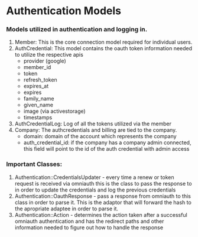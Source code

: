 # Authentication Models

### Models utilized in authentication and logging in. 

1. Member: This is the core connection model required for individual users.
1. AuthCredential: This model contains the oauth token information needed to
   utilize the respective apis
   - provider (google)
   - member_id
   - token
   - refresh_token
   - expires_at
   - expires
   - family_name
   - given_name
   - image (via activestorage)
   - timestamps
1. AuthCredentialLog: Log of all the tokens utilized via the member
1. Company: The authcredentials and billing are tied to the company.
   - domain: domain of the account which represents the company
   - auth_credential_id: if the company has a company admin connected, this
      field will point to the id of the auth credential with admin access

### Important Classes:

1. Authentication::CredentialsUpdater - every time a renew or token request
     is received via omniauth this is the class to pass the response to in
     order to update the credentials and log the previous credentials
1. Authentication::OauthResponse - pass a response from omniauth to this class
     in order to parse it. This is the adaptor that will forward the hash to
     the apropriate adaptee in order to parse it. 
1. Authentication::Action - determines the action taken after a successful
     omniauth authentication and has the redirect paths and other information
     needed to figure out how to handle the response
